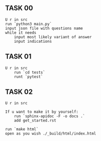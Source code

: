 ## TASK 00

    U r in src
    run `python3 main.py`
    input json file with questions name
    while it needs
        input most likely variant of answer
        input indications 

## TASK 01

    U r in src
        run `cd tests`
        runt `pytest`

## TASK 02

    U r in src

    If u want to make it by yourself:  
        run `sphinx-apidoc -F -o docs .`
        add get_started.rst

    run `make html`
    open as you wish ./_build/html/index.html
